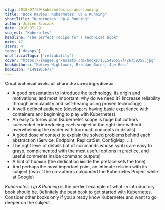 ```yaml
---
slug: 2018/07/29/kubernetes-up-and-running
title: "Book Review: Kubernetes: Up & Running"
shortTitle: "Kubernetes: Up & Running"
author: Julien Sobczak
date: 2018-07-29
subject: "Kubernetes"
headline: "The perfect recipe for a technical book"
note: 17
stars: 4
tags: ['devops']
unofficialTags: ['reliability']
cover: "https://images.gr-assets.com/books/1515495557l/26759355.jpg"
bookAuthors: "Kelsey Hightower, Brendan Burns, Joe Beda"
bookIsbn: '1491935677'
---
```



Great technical books all share the same ingredients:

* A good presentation to introduce the technology, its origin and motivations, and most important, why do we need it? (Increase reliability through immutability and self-healing using proven technology)
* A well-defined audience (developers having basic experience with containers and beginning to play with Kubernetes).
* An easy to follow plan (Kubernetes scope is huge but authors succeeded in introducing each subject at the right time without overwhelming the reader with too much concepts or details).
* A good dose of context to explain the solved problems behind each abstraction (Service, Endpoint, ReplicatSet, ConfigMap, ...).
* The right level of details (lot of commands whose syntax are easy to grasp, complemented with the most useful options in practice, and useful comments inside command outputs)
* A hint of humour (the dedication inside the preface sets the tone)
* And perhaps the most important point, an intimate relation with its subject (two of the co-authors cofounded the Kubernetes Project while at Google)

*Kubernetes, Up & Running* is the perfect example of what an introductory book should be. Definitely the best book to get started with Kubernetes. Consider other books only if you already know Kubernetes and want to go deeper on the subject.


